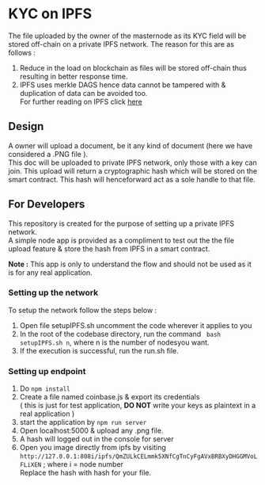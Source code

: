 # KYC on IPFS

The file uploaded by the owner of the masternode as its KYC field will be stored off-chain on a private IPFS network.
The reason for this are as follows :  

1. Reduce in the load on blockchain as files will be stored off-chain thus resulting in better response time.  
2. IPFS uses merkle DAGS hence data cannot be tampered with & duplication of data can be avoided too.  
For further reading on IPFS click [here](https://docs.ipfs.io/)

## Design

A owner will upload a document, be it any kind of document (here we have considered a .PNG file  ).  
This doc will be uploaded to private IPFS network, only those with a key can join.
This upload will return a cryptographic hash which will be stored on the smart contract.
This hash will henceforward act as a sole handle to that file.

## For Developers

This repository is created for the purpose of setting up a private IPFS network.  
A simple node app is provided as a compliment to test out the the file upload feature & store the hash from IPFS in a smart contract.

**Note :** This app is only to understand the flow and should not be used as it is for any real application.

### Setting up the network

To setup the network follow the steps below :  

1. Open file setupIPFS.sh uncomment the code wherever it applies to you
2. In the root of the codebase directory, run the command <code> bash setupIPFS.sh n</code>, where n is the number of nodesyou want.
3. If the execution is successful, run the run.sh file.  

### Setting up endpoint
 1. Do ```npm install```  
 2. Create a file named coinbase.js & export its credentials  
 ( this is just for test application, **DO NOT** write your keys as plaintext in a real application )
 3. start the application by ```npm run server```
 4. Open localhost:5000 & upload any .png file.
 5. A hash will logged out in the console for server
 6. Open you image directly from ipfs by visiting ```http://127.0.0.1:808i/ipfs/QmZULkCELmmk5XNfCgTnCyFgAVxBRBXyDHGGMVoLFLiXEN```  ;
 where i = node number  
 Replace the hash with hash for your file.

